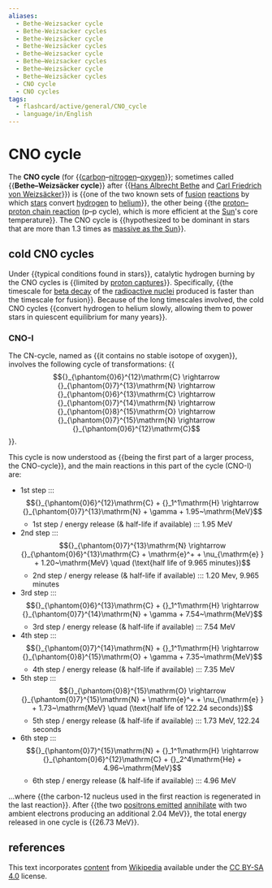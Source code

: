 ```yaml
---
aliases:
  - Bethe-Weizsacker cycle
  - Bethe-Weizsacker cycles
  - Bethe-Weizsäcker cycle
  - Bethe-Weizsäcker cycles
  - Bethe–Weizsacker cycle
  - Bethe–Weizsacker cycles
  - Bethe–Weizsäcker cycle
  - Bethe–Weizsäcker cycles
  - CNO cycle
  - CNO cycles
tags:
  - flashcard/active/general/CNO_cycle
  - language/in/English
---
```


# CNO cycle

The __CNO cycle__ (for {{[carbon](carbon.md)–[nitrogen](nitrogen.md)–[oxygen](oxygen.md)}}; sometimes called {{__Bethe–Weizsäcker cycle__}} after {{[Hans Albrecht Bethe](Hans%20Bethe.md) and [Carl Friedrich von Weizsäcker](Carl%20Friedrich%20von%20Weizsäcker.md)}}) is {{one of the two known sets of [fusion](nuclear%20fusion.md) [reactions](nuclear%20reaction.md) by which [stars](star.md) convert [hydrogen](hydrogen.md) to [helium](helium.md)}}, the other being {{the [proton–proton chain reaction](proton–proton%20chain.md) (p–p cycle), which is more efficient at the [Sun](Sun.md)'s core temperature}}. The CNO cycle is {{hypothesized to be dominant in stars that are more than 1.3 times as [massive as the Sun](solar%20mass.md)}}. <!--SR:!2024-10-06,51,310!2024-09-26,40,290!2024-09-29,33,250!2024-09-30,42,290!2024-09-28,41,290!2024-10-06,47,290-->

## cold CNO cycles

Under {{typical conditions found in stars}}, catalytic hydrogen burning by the CNO cycles is {{limited by [proton captures](proton%20capture.md)}}. Specifically, {{the timescale for [beta decay](beta%20decay.md) of the [radioactive nuclei](radionuclide.md) produced is faster than the timescale for fusion}}. Because of the long timescales involved, the cold CNO cycles {{convert hydrogen to helium slowly, allowing them to power stars in quiescent equilibrium for many years}}. <!--SR:!2024-10-21,64,310!2024-10-25,67,310!2024-09-19,34,270!2024-10-16,59,310-->

### CNO-I

The CN-cycle, named as {{it contains no stable isotope of oxygen}}, involves the following cycle of transformations: {{$${}_{\phantom{0}6}^{12}\mathrm{C} \rightarrow {}_{\phantom{0}7}^{13}\mathrm{N} \rightarrow {}_{\phantom{0}6}^{13}\mathrm{C} \rightarrow {}_{\phantom{0}7}^{14}\mathrm{N} \rightarrow {}_{\phantom{0}8}^{15}\mathrm{O} \rightarrow {}_{\phantom{0}7}^{15}\mathrm{N} \rightarrow {}_{\phantom{0}6}^{12}\mathrm{C}$$}}. <!--SR:!2024-09-25,39,290!2024-10-04,45,290-->

This cycle is now understood as {{being the first part of a larger process, the CNO-cycle}}, and the main reactions in this part of the cycle (CNO-I) are: <!--SR:!2024-10-15,58,310-->

- 1st step ::: $${}_{\phantom{0}6}^{12}\mathrm{C} + {}_1^1\mathrm{H} \rightarrow {}_{\phantom{0}7}^{13}\mathrm{N} + \gamma + 1.95~\mathrm{MeV}$$ <!--SR:!2024-11-12,67,270!2024-10-07,48,290-->
  - 1st step / energy release (& half-life if available) ::: 1.95 MeV <!--SR:!2024-10-13,44,250!2024-10-16,50,270-->
- 2nd step ::: $${}_{\phantom{0}7}^{13}\mathrm{N} \rightarrow {}_{\phantom{0}6}^{13}\mathrm{C} + \mathrm{e}^+ + \nu_{\mathrm{e} } + 1.20~\mathrm{MeV} \quad (\text{half life of 9.965 minutes})$$ <!--SR:!2024-10-05,26,190!2024-10-20,62,310-->
  - 2nd step / energy release (& half-life if available) ::: 1.20 Mev, 9.965 minutes <!--SR:!2024-09-15,6,170!2024-09-24,39,290-->
- 3rd step ::: $${}_{\phantom{0}6}^{13}\mathrm{C} + {}_1^1\mathrm{H} \rightarrow {}_{\phantom{0}7}^{14}\mathrm{N} + \gamma + 7.54~\mathrm{MeV}$$ <!--SR:!2024-11-19,71,270!2024-10-14,57,310-->
  - 3rd step / energy release (& half-life if available) ::: 7.54 MeV <!--SR:!2024-09-12,31,270!2024-10-03,36,250-->
- 4th step ::: $${}_{\phantom{0}7}^{14}\mathrm{N} + {}_1^1\mathrm{H} \rightarrow {}_{\phantom{0}8}^{15}\mathrm{O} + \gamma + 7.35~\mathrm{MeV}$$ <!--SR:!2024-10-05,33,230!2024-10-21,63,310-->
  - 4th step / energy release (& half-life if available) ::: 7.35 MeV <!--SR:!2024-10-06,40,250!2024-09-21,36,270-->
- 5th step ::: $${}_{\phantom{0}8}^{15}\mathrm{O} \rightarrow {}_{\phantom{0}7}^{15}\mathrm{N} + \mathrm{e}^+ + \nu_{\mathrm{e} } + 1.73~\mathrm{MeV} \quad (\text{half life of 122.24 seconds})$$ <!--SR:!2024-10-18,48,250!2024-12-19,100,290-->
  - 5th step / energy release (& half-life if available) ::: 1.73 MeV, 122.24 seconds <!--SR:!2024-09-27,24,210!2024-10-29,70,310-->
- 6th step ::: $${}_{\phantom{0}7}^{15}\mathrm{N} + {}_1^1\mathrm{H} \rightarrow {}_{\phantom{0}6}^{12}\mathrm{C} + {}_2^4\mathrm{He} + 4.96~\mathrm{MeV}$$ <!--SR:!2024-10-23,44,230!2024-10-25,66,310-->
  - 6th step / energy release (& half-life if available) ::: 4.96 MeV <!--SR:!2024-09-17,34,270!2024-10-22,64,310-->

...where {{the carbon-12 nucleus used in the first reaction is regenerated in the last reaction}}. After {{the two [positrons emitted](positron%20emission.md) [annihilate](annihilation.md) with two ambient electrons producing an additional 2.04 MeV}}, the total energy released in one cycle is {{26.73 MeV}}. <!--SR:!2024-10-03,45,290!2024-09-24,33,250!2024-11-28,85,290-->

## references

This text incorporates [content](https://en.wikipedia.org/wiki/CNO_cycle) from [Wikipedia](Wikipedia.md) available under the [CC BY-SA 4.0](https://creativecommons.org/licenses/by-sa/4.0/) license.
